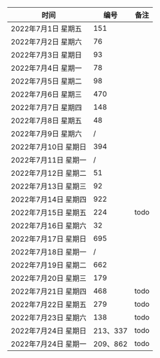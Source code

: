 | 时间             | 编号 | 备注 |
|----------------| -- | ---- |
| 2022年7月1日 星期五  | 151 |      |
| 2022年7月2日 星期六  | 76 |      |
| 2022年7月3日 星期日  | 93 |      |
| 2022年7月4日 星期一  | 78 |      |
| 2022年7月5日 星期二  | 98 |      |
| 2022年7月6日 星期三  | 470 |      |
| 2022年7月7日 星期四  | 148 |      |
| 2022年7月8日 星期五  | 48 |      |
| 2022年7月9日 星期六  | /  |      |
| 2022年7月10日 星期日 | 394 |      |
| 2022年7月11日 星期一 | /  |      |
| 2022年7月12日 星期二 | 51 |      |
| 2022年7月13日 星期三 | 92 |      |
| 2022年7月14日 星期四 | 922 |      |
| 2022年7月15日 星期五 | 224 |  todo    |
| 2022年7月16日 星期六 | 32 |      |
| 2022年7月17日 星期日 | 695 |      |
| 2022年7月18日 星期一 | /  |      |
| 2022年7月19日 星期二 | 662 |      |
| 2022年7月20日 星期三 | 179 |      |
| 2022年7月21日 星期四 | 468 |    todo   |
| 2022年7月22日 星期五 | 279 |    todo   |
| 2022年7月23日 星期六 | 138  |   todo    |
| 2022年7月24日 星期日 | 213、337 | todo      |
| 2022年7月24日 星期一 | 209、862 |  todo     |